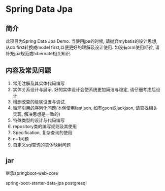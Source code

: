 # Spring Data Jpa

## 简介
此项目为Spring Data Jpa Demo. 当使用jpa的时候, 请抛弃mybatis的设计思想,从db first转换成model first,以便更好的理解及设计使用.
如没有orm使用经验, 请补充jpa规范或hibernate相关知识.

## 内容及常见问题
1.  常用注解及其实体代码编写
2.  实体关系设计与展示. 好的实体设计会使系统更加简洁与稳定, 请仔细考虑后设计.
3.  增删改查的级联设置与调试.
4.  循环引用的序列化问题(本例使用fastjson, 如有gson或jackjson, 请查找相关实现, 解决思想是一致的)
5.  特殊类型的设计与代码编写
6.  repository类的编写规则及其使用
7.  Specification, 复杂查询的使用
8.  n+1问题
9. 自定义sql查询的实体映射问题

## jar
继承springboot-web-core

spring-boot-starter-data-jpa
postgresql

